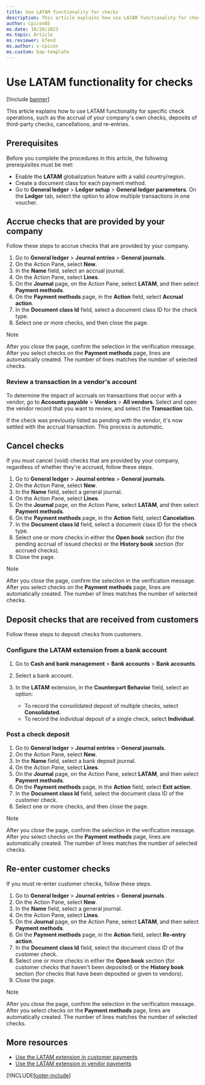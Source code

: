```yaml
---
title: Use LATAM functionality for checks 
description: This article explains how use LATAM functionality for checks.
author: Cpicon85 
ms.date: 10/20/2023 
ms.topic: Article
ms.reviewer: kfend
ms.author: v-cpicon 
ms.custom: bap-template
---
```


# Use LATAM functionality for checks 

[!include [banner](../../includes/banner.md)]

This article explains how to use LATAM functionality for specific check operations, such as the accrual of your company's own checks, deposits of third-party checks, cancellations, and re-entries.

## Prerequisites

Before you complete the procedures in this article, the following prerequisites must be met:

- Enable the **LATAM** globalization feature with a valid country/region.
- Create a document class for each payment method.
- Go to **General ledger** \> **Ledger setup** \> **General ledger parameters**. On the **Ledger** tab, select the option to allow multiple transactions in one voucher.

## Accrue checks that are provided by your company

Follow these steps to accrue checks that are provided by your company.

1. Go to **General ledger** \> **Journal entries** \> **General journals**.
2. On the Action Pane, select **New**.
3. In the **Name** field, select an accrual journal.
4. On the Action Pane, select **Lines**.
5. On the **Journal** page, on the Action Pane, select **LATAM**, and then select **Payment methods**.
6. On the **Payment methods** page, in the **Action** field, select **Accrual action**.
7. In the **Document class Id** field, select a document class ID for the check type.
8. Select one or more checks, and then close the page.

> [!NOTE]
> After you close the page, confirm the selection in the verification message. After you select checks on the **Payment methods** page, lines are automatically created. The number of lines matches the number of selected checks.

### Review a transaction in a vendor's account

To determine the impact of accruals on transactions that occur with a vendor, go to **Accounts payable** \> **Vendors** \> **All vendors**. Select and open the vendor record that you want to review, and select the **Transaction** tab.

If the check was previously listed as pending with the vendor, it's now settled with the accrual transaction. This process is automatic.

## Cancel checks

If you must cancel (void) checks that are provided by your company, regardless of whether they're accrued, follow these steps.

1. Go to **General ledger** \> **Journal entries** \> **General journals**.
2. On the Action Pane, select **New**.
3. In the **Name** field, select a general journal.
4. On the Action Pane, select **Lines**.
5. On the **Journal** page, on the Action Pane, select **LATAM**, and then select **Payment methods**.
6. On the **Payment methods** page, in the **Action** field, select **Cancelation**.
7. In the **Document class Id** field, select a document class ID for the check type.
8. Select one or more checks in either the **Open book** section (for the pending accrual of issued checks) or the **History book** section (for accrued checks).
9. Close the page.

> [!NOTE]
> After you close the page, confirm the selection in the verification message. After you select checks on the **Payment methods** page, lines are automatically created. The number of lines matches the number of selected checks.

## Deposit checks that are received from customers

Follow these steps to deposit checks from customers.

### Configure the LATAM extension from a bank account

1. Go to **Cash and bank management** \> **Bank accounts** \> **Bank accounts**.
2. Select a bank account.
3. In the **LATAM** extension, in the **Counterpart Behavior** field, select an option:

   - To record the consolidated deposit of multiple checks, select **Consolidated**.
   - To record the individual deposit of a single check, select **Individual**.

### Post a check deposit

1. Go to **General ledger** \> **Journal entries** \> **General journals**.
2. On the Action Pane, select **New**.
3. In the **Name** field, select a bank deposit journal.
4. On the Action Pane, select **Lines**.
5. On the **Journal** page, on the Action Pane, select **LATAM**, and then select **Payment methods**.
6. On the **Payment methods** page, in the **Action** field, select **Exit action**.
7. In the **Document class Id** field, select the document class ID of the customer check.
8. Select one or more checks, and then close the page.

> [!NOTE]
> After you close the page, confirm the selection in the verification message. After you select checks on the **Payment methods** page, lines are automatically created. The number of lines matches the number of selected checks.

## Re-enter customer checks

If you must re-enter customer checks, follow these steps.

1. Go to **General ledger** \> **Journal entries** \> **General journals**.
2. On the Action Pane, select **New**.
3. In the **Name** field, select a general journal.
4. On the Action Pane, select **Lines**.
5. On the **Journal** page, on the Action Pane, select **LATAM**, and then select **Payment methods**.
6. On the **Payment methods** page, in the **Action** field, select **Re-entry action**.
7. In the **Document class Id** field, select the document class ID of the customer check.
8. Select one or more checks in either the **Open book** section (for customer checks that haven't been deposited) or the **History book** section (for checks that have been deposited or given to vendors).
9. Close the page.

> [!NOTE]
> After you close the page, confirm the selection in the verification message. After you select checks on the **Payment methods** page, lines are automatically created. The number of lines matches the number of selected checks.

## More resources

- [Use the LATAM extension in customer payments](ltm-latam-in-customer-payment.md)
- [Use the LATAM extension in vendor payments](ltm-latam-in-vendor-payment.md)

[!INCLUDE[footer-include](../../../includes/footer-banner.md)]
